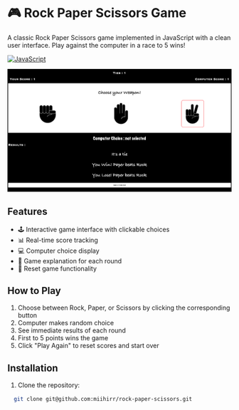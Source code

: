 # 🎮 Rock Paper Scissors Game

A classic Rock Paper Scissors game implemented in JavaScript with a clean user interface. Play against the computer in a race to 5 wins!

[![JavaScript](https://img.shields.io/badge/JavaScript-ES6+-yellow.svg)](https://developer.mozilla.org/en-US/docs/Web/JavaScript)

![Game Screenshot](screenshot.png) 
## Features

- 🕹️ Interactive game interface with clickable choices
- 📊 Real-time score tracking
- 💻 Computer choice display
- 📝 Game explanation for each round
- 🔄 Reset game functionality

## How to Play

1. Choose between Rock, Paper, or Scissors by clicking the corresponding button
2. Computer makes random choice
3. See immediate results of each round
4. First to 5 points wins the game
5. Click "Play Again" to reset scores and start over

## Installation

1. Clone the repository:
```bash
  git clone git@github.com:miihirr/rock-paper-scissors.git


